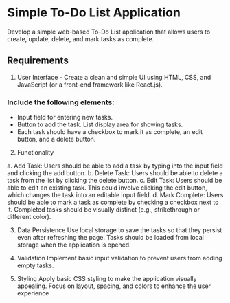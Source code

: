 # Simple To-Do List Application
Develop a simple web-based To-Do List application that allows users to create, update, delete, and  mark tasks as complete.

## Requirements
1. User Interface - Create a clean and simple UI using HTML, CSS, and JavaScript (or a front-end framework like React.js).

### Include the following elements:
* Input field for entering new tasks.
* Button to add the task. List display area for showing tasks.
* Each task should have a checkbox to mark it as complete, an edit button, and a delete  button.

2. Functionality

a. Add Task: Users should be able to add a task by typing into the input field and clicking  the add button.
b. Delete Task: Users should be able to delete a task from the list by clicking the delete button.
c. Edit Task: Users should be able to edit an existing task. This could involve clicking the edit button, which changes the task into an editable input field.
d. Mark Complete: Users should be able to mark a task as complete by checking a checkbox  next to it. Completed tasks should be visually distinct (e.g., strikethrough or different color).

3. Data Persistence
Use local storage to save the tasks so that they persist even after refreshing the page. Tasks should be loaded from local storage when the application is opened.

4. Validation
Implement basic input validation to prevent users from adding empty tasks.

5. Styling
Apply basic CSS styling to make the application visually appealing. Focus on layout, spacing, and 
colors to enhance the user experience
